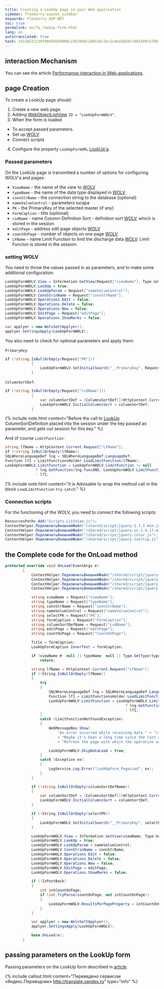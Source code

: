 ```yaml
--- 
title: Creating a LookUp page in your Web application 
sidebar: flexberry-aspnet_sidebar 
keywords: Flexberry ASP-NET 
toc: true 
permalink: en/fa_lookup-form.html 
lang: en 
autotranslated: true 
hash: 24118522130f00436b59900c23b3848c2d6510c2ec2c8ed3bddc7d83399fe708 
--- 
```


## interaction Mechanism 

You can see the article [Performanoe interaction in Web-applications](fa_form-interaction.html). 

## page Creation 

To create a LookUp page should: 

1. Create a new web page. 
2. Adding [WebObjectListView](fa_web-object-list-view.html) `ID = "LookUpFormWOLV"`. 
3. When the form is loaded 
* To accept passed parameters. 
* Set up [WOLV](fa_web-object-list-view.html) 
* Connect scripts 
4. Configure the property `LookUpFormURL` [LookUp'a](fa_lookup-overview.html). 

### Passed parameters 

On the LookUp page is transmitted a number of options for configuring WOLV'a and pages: 

* `ViewName` - the name of the view to [WOLV](fa_web-object-list-view.html) 
* `typeName` - the name of the data type displayed in [WOLV](fa_web-object-list-view.html) 
* `connStrName` - the connection string to the database (optional) 
* `nameValueControl` - parameters lucapa 
* `PK` - the PrimaryKey of the selected master (if any) 
* `FormCaption` - title (optional) 
* `csdName` - name Column-Definition Sort - definition sort [WOLV](fa_web-object-list-view.html), which is stored in the session 
* `editPage` - address edit page objects [WOLV](fa_web-object-list-view.html) 
* `countOnPage` - number of objects on one page [WOLV](fa_web-object-list-view.html) 
* `LFName` - name Limit Function to limit the discharge data [WOLV](fa_web-object-list-view.html). Limit Functon is stored in the session. 

### setting WOLV 

You need to throw the values passed in as parameters, and to make some additional configuration: 

```csharp
LookUpFormWOLV.View = Information.GetView(Request["viewName"], Type.GetType(Request["typeName"]));
LookUpFormWOLV.LookUp = true;
LookUpFormWOLV.LookUpParam = Request["nameValueControl"];
LookUpFormWOLV.ConnStrinName = Request["connStrName"];
LookUpFormWOLV.Operations.Edit = false;
LookUpFormWOLV.Operations.Delete = false;
LookUpFormWOLV.Operations.New = false;
LookUpFormWOLV.EditPage = Request["editPage"];
LookUpFormWOLV.Operations.ShowMarks = false; 

var applyer = new WolvSettApplyer();
applyer.SettingsApply(LookUpFormWOLV);
``` 

You also need to check for optional parameters and apply them: 

`PrimaryKey`: 

```csharp
if (!string.IsNullOrEmpty(Request["PK"]))
            {
                LookUpFormWOLV.SetInitialSearch("__PrimaryKey", Request["PK"]);
            }
``` 

`ColumnSortDef`: 

```csharp
if (!string.IsNullOrEmpty(Request["csdName"]))
            {
                var columnSortDef = (ColumnsSortDef[])HttpContext.Current.Session[Request["csdName"]];
                LookUpFormWOLV.InitialColumnsSort = columnSortDef;
            }
``` 

{% include note.html content="Before the call to [LookUp](fa_lookup-overview.html) ColumnSortDefinition placed into the session under the key passed as parameter, and gets out session for this key." %} 

And of course `LimitFunction`: 

```csharp
string lfName = HttpContext.Current.Request["LFName"];
if (!string.IsNullOrEmpty(lfName))
SQLWhereLanguageDef lng = SQLWhereLanguageDef.LanguageDef;
Function lf1 = LimitFunctionsHolder.LoadLimitFunction(lfName);
LookUpFormWOLV.LimitFunction = LookUpFormWOLV.LimitFunction != null
              ? lng.GetFunction(lng.funcAND, LookUpFormWOLV.LimitFunction, lf1)
              : lf1;
``` 

{% include note.html content="it is Advisable to wrap the method call in the block `LoadLimitFunction` `try-catch`." %} 

### Connection scripts 

For the functioning of the WOLV, you need to connect the following scripts: 

```csharp
ResourcesPaths.Add("Scripts.ListView.js");
ContextHelper.ПодключитьВнешнийФайл("/shared/script/jquery-1.7.2.min.js");
ContextHelper.ПодключитьВнешнийФайл("/shared/script/jquery-ui-1.8.17.min.js");
ContextHelper.ПодключитьВнешнийФайл("/shared/script/jquery.color.js");
ContextHelper.ПодключитьВнешнийФайл("/shared/script/jquery.tooltip.js");
``` 

## the Complete code for the OnLoad method 

```csharp
protected override void OnLoad(EventArgs e)
        {
            ContextHelper.ПодключитьВнешнийФайл("/shared/script/jquery-1.7.2.min.js");
            ContextHelper.ПодключитьВнешнийФайл("/shared/script/jquery-ui-1.8.17.min.js");
            ContextHelper.ПодключитьВнешнийФайл("/shared/script/jquery.color.js");
            ContextHelper.ПодключитьВнешнийФайл("/shared/script/jquery.tooltip.js");

            string viewName = Request["viewName"];
            string typeName = Request["typeName"];
            string connStrName = Request["connStrName"];
            string nameValueControl = Request["nameValueControl"];
            string selectPK = Request["PK"];
            string formCaption = Request["FormCaption"];
            string columnSortDefName = Request["csdName"];
            string editPage = Request["editPage"];
            string countOnPage = Request["CountOnPage"];

            Title = formCaption;
            LookUpFormCaption.InnerText = formCaption;

            if (viewName #  null || typeName  null || Type.GetType(typeName) == null)
                return;

            string lfName = HttpContext.Current.Request["LFName"];
            if (!String.IsNullOrEmpty(lfName))
            {
                try
                {
                    SQLWhereLanguageDef lng = SQLWhereLanguageDef.LanguageDef;
                    Function lf1 = LimitFunctionsHolder.LoadLimitFunction(lfName);
                    LookUpFormWOLV.LimitFunction = LookUpFormWOLV.LimitFunction != null
                                                       ? lng.GetFunction(lng.funcAND, LookUpFormWOLV.LimitFunction, lf1)
                                                       : lf1;
                }
                catch (LimitFunctionNotFoundException)
                {
                    WebMessageBox.Show(
                        "An error occurred while receiving data." + "\\n"
                        + "Maybe it's been a long time since the last action." + "\\n"
                        + "Refresh the page with which the operation was performed on selection of values.");

                    LookUpFormWOLV.SkipDataLoad = true;
                }
                catch (Exception ex)
                {
                    LogService.Log.Error("LookUpForm_PageLoad", ex);
                }
            }

            if (!string.IsNullOrEmpty(columnSortDefName))
            {
                var columnSortDef = (ColumnsSortDef[])HttpContext.Current.Session[columnSortDefName];
                LookUpFormWOLV.InitialColumnsSort = columnSortDef;
            }

            if (!String.IsNullOrEmpty(selectPK))
            {
                LookUpFormWOLV.SetInitialSearch("__PrimaryKey", selectPK);
            }

            LookUpFormWOLV.View = Information.GetView(viewName, Type.GetType(typeName));
            LookUpFormWOLV.LookUp = true;
            LookUpFormWOLV.LookUpParam = nameValueControl;
            LookUpFormWOLV.ConnStrinName = connStrName;
            LookUpFormWOLV.Operations.Edit = false;
            LookUpFormWOLV.Operations.Delete = false;
            LookUpFormWOLV.Operations.New = false;
            LookUpFormWOLV.EditPage = editPage;
            LookUpFormWOLV.Operations.ShowMarks = false;

            if (!IsPostBack)
            {
                int intCountOnPage;
                if (int.TryParse(countOnPage, out intCountOnPage))
                {
                    LookUpFormWOLV.ResultsPerPageProperty = intCountOnPage;
                }
            }

            var applyer = new WolvSettApplyer();
            applyer.SettingsApply(LookUpFormWOLV);

            base.OnLoad(e);
        }
``` 

## passing parameters on the LookUp form 

Passing parameters on the LookUp form described in [article](fa_lookup-form-send-params.html). 




{% include callout.html content="Переведено сервисом «Яндекс.Переводчик» <http://translate.yandex.ru>" type="info" %}